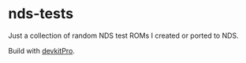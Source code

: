 # nds-tests

Just a collection of random NDS test ROMs I created or ported to NDS.

Build with [devkitPro](https://devkitpro.org/).
